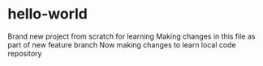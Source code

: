 # hello-world
Brand new project from scratch for learning
Making changes in this file as part of new feature branch
Now making changes to learn local code repository